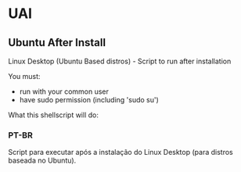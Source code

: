 # UAI

## Ubuntu After Install

Linux Desktop (Ubuntu Based distros) - Script to run after installation

You must:

- run with your common user
- have sudo permission (including 'sudo su')

What this shellscript will do:

### PT-BR

Script para executar após a instalação do Linux Desktop (para distros baseada no Ubuntu).
